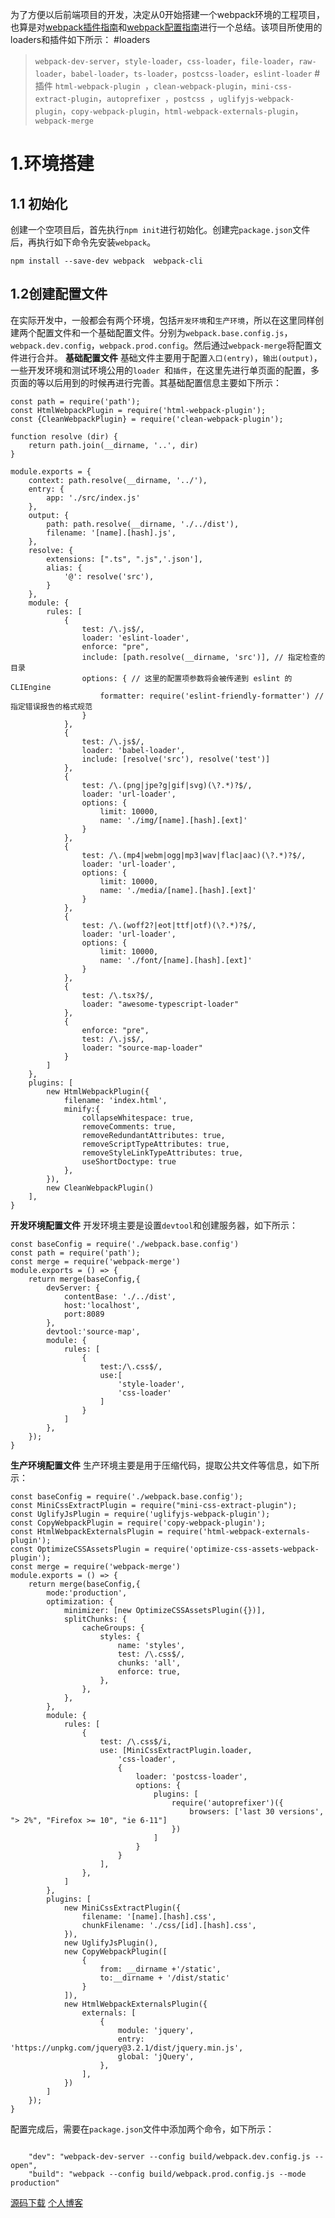 为了方便以后前端项目的开发，决定从0开始搭建一个webpack环境的工程项目，也算是对[webpack插件指南](http://gzcopyright.cn/2020/01/11/webpack/webpack%E6%8F%92%E4%BB%B6%E6%8C%87%E5%8D%97/)和[webpack配置指南](http://gzcopyright.cn/2020/01/11/webpack/webpack%E9%85%8D%E7%BD%AE%E6%8C%87%E5%8D%97/)进行一个总结。该项目所使用的loaders和插件如下所示：
#loaders
>`webpack-dev-server`，`style-loader`，`css-loader`，`file-loader`，`raw-loader`，`babel-loader`，`ts-loader`，`postcss-loader`，`eslint-loader`
#插件
>`html-webpack-plugin `，`clean-webpack-plugin`，`mini-css-extract-plugin`，`autoprefixer `，`postcss `，`uglifyjs-webpack-plugin`，`copy-webpack-plugin`，`html-webpack-externals-plugin`，`webpack-merge`
# 1.环境搭建
## 1.1 初始化
创建一个空项目后，首先执行`npm init`进行初始化。创建完`package.json`文件后，再执行如下命令先安装`webpack`。
```
npm install --save-dev webpack  webpack-cli
```
## 1.2创建配置文件
在实际开发中，一般都会有两个环境，包括`开发环境`和`生产环境`，所以在这里同样创建两个配置文件和一个基础配置文件。分别为`webpack.base.config.js`，`webpack.dev.config`，`webpack.prod.config`。然后通过`webpack-merge`将配置文件进行合并。
**基础配置文件**
基础文件主要用于配置`入口(entry)`，`输出(output)`，一些开发环境和测试环境公用的`loader `和`插件`，在这里先进行单页面的配置，多页面的等以后用到的时候再进行完善。其基础配置信息主要如下所示：
```
const path = require('path');
const HtmlWebpackPlugin = require('html-webpack-plugin');
const {CleanWebpackPlugin} = require('clean-webpack-plugin');

function resolve (dir) {
    return path.join(__dirname, '..', dir)
}

module.exports = {
    context: path.resolve(__dirname, '../'),
    entry: {
        app: './src/index.js'
    },
    output: {
        path: path.resolve(__dirname, './../dist'),
        filename: '[name].[hash].js',
    },
    resolve: {
        extensions: [".ts", ".js",'.json'],
        alias: {
            '@': resolve('src'),
        }
    },
    module: {
        rules: [
            {
                test: /\.js$/,
                loader: 'eslint-loader',
                enforce: "pre",
                include: [path.resolve(__dirname, 'src')], // 指定检查的目录
                options: { // 这里的配置项参数将会被传递到 eslint 的 CLIEngine
                    formatter: require('eslint-friendly-formatter') // 指定错误报告的格式规范
                }
            },
            {
                test: /\.js$/,
                loader: 'babel-loader',
                include: [resolve('src'), resolve('test')]
            },
            {
                test: /\.(png|jpe?g|gif|svg)(\?.*)?$/,
                loader: 'url-loader',
                options: {
                    limit: 10000,
                    name: './img/[name].[hash].[ext]'
                }
            },
            {
                test: /\.(mp4|webm|ogg|mp3|wav|flac|aac)(\?.*)?$/,
                loader: 'url-loader',
                options: {
                    limit: 10000,
                    name: './media/[name].[hash].[ext]'
                }
            },
            {
                test: /\.(woff2?|eot|ttf|otf)(\?.*)?$/,
                loader: 'url-loader',
                options: {
                    limit: 10000,
                    name: './font/[name].[hash].[ext]'
                }
            },
            {
                test: /\.tsx?$/,
                loader: "awesome-typescript-loader"
            },
            {
                enforce: "pre",
                test: /\.js$/,
                loader: "source-map-loader"
            }
        ]
    },
    plugins: [
        new HtmlWebpackPlugin({
            filename: 'index.html',
            minify:{
                collapseWhitespace: true,
                removeComments: true,
                removeRedundantAttributes: true,
                removeScriptTypeAttributes: true,
                removeStyleLinkTypeAttributes: true,
                useShortDoctype: true
            },
        }),
        new CleanWebpackPlugin()
    ],
}

```
**开发环境配置文件**
开发环境主要是设置`devtool`和创建服务器，如下所示：
```
const baseConfig = require('./webpack.base.config')
const path = require('path');
const merge = require('webpack-merge')
module.exports = () => {
    return merge(baseConfig,{
        devServer: {
            contentBase: './../dist',
            host:'localhost',
            port:8089
        },
        devtool:'source-map',
        module: {
            rules: [
                {
                    test:/\.css$/,
                    use:[
                        'style-loader',
                        'css-loader'
                    ]
                }
            ]
        },
    });
}

```
**生产环境配置文件**
生产环境主要是用于压缩代码，提取公共文件等信息，如下所示：
```
const baseConfig = require('./webpack.base.config');
const MiniCssExtractPlugin = require("mini-css-extract-plugin");
const UglifyJsPlugin = require('uglifyjs-webpack-plugin');
const CopyWebpackPlugin = require('copy-webpack-plugin');
const HtmlWebpackExternalsPlugin = require('html-webpack-externals-plugin');
const OptimizeCSSAssetsPlugin = require('optimize-css-assets-webpack-plugin');
const merge = require('webpack-merge')
module.exports = () => {
    return merge(baseConfig,{
        mode:'production',
        optimization: {
            minimizer: [new OptimizeCSSAssetsPlugin({})],
            splitChunks: {
                cacheGroups: {
                    styles: {
                        name: 'styles',
                        test: /\.css$/,
                        chunks: 'all',
                        enforce: true,
                    },
                },
            },
        },
        module: {
            rules: [
                {
                    test: /\.css$/i,
                    use: [MiniCssExtractPlugin.loader,
                        'css-loader',
                        {
                            loader: 'postcss-loader',
                            options: {
                                plugins: [
                                    require('autoprefixer')({
                                        browsers: ['last 30 versions', "> 2%", "Firefox >= 10", "ie 6-11"]
                                    })
                                ]
                            }
                        }
                    ],
                },
            ]
        },
        plugins: [
            new MiniCssExtractPlugin({
                filename: '[name].[hash].css',
                chunkFilename: './css/[id].[hash].css',
            }),
            new UglifyJsPlugin(),
            new CopyWebpackPlugin([
                {
                    from: __dirname +'/static',
                    to:__dirname + '/dist/static'
                }
            ]),
            new HtmlWebpackExternalsPlugin({
                externals: [
                    {
                        module: 'jquery',
                        entry: 'https://unpkg.com/jquery@3.2.1/dist/jquery.min.js',
                        global: 'jQuery',
                    },
                ],
            })
        ]
    });
}

```

配置完成后，需要在`package.json`文件中添加两个命令，如下所示：
```

    "dev": "webpack-dev-server --config build/webpack.dev.config.js --open",
    "build": "webpack --config build/webpack.prod.config.js --mode production"
```
[源码下载](https://github.com/cml244/ml-webpack.git)
[个人博客](http://gzcopyright.cn/)
